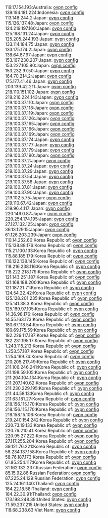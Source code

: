 119.17.154.193:Australia: [ovpn config](vpn/119_17_154_193.ovpn)  
139.194.181.224:Indonesia: [ovpn config](vpn/139_194_181_224.ovpn)  
113.148.244.2:Japan: [ovpn config](vpn/113_148_244_2.ovpn)  
115.126.137.48:Japan: [ovpn config](vpn/115_126_137_48.ovpn)  
124.219.197.160:Japan: [ovpn config](vpn/124_219_197_160.ovpn)  
125.198.131.24:Japan: [ovpn config](vpn/125_198_131_24.ovpn)  
125.205.244.193:Japan: [ovpn config](vpn/125_205_244_193.ovpn)  
133.114.184.75:Japan: [ovpn config](vpn/133_114_184_75.ovpn)  
133.175.174.2:Japan: [ovpn config](vpn/133_175_174_2.ovpn)  
138.64.87.97:Japan: [ovpn config](vpn/138_64_87_97.ovpn)  
153.167.230.207:Japan: [ovpn config](vpn/153_167_230_207.ovpn)  
153.227.105.80:Japan: [ovpn config](vpn/153_227_105_80.ovpn)  
153.232.97.50:Japan: [ovpn config](vpn/153_232_97_50.ovpn)  
164.70.214.2:Japan: [ovpn config](vpn/164_70_214_2.ovpn)  
175.177.41.46:Japan: [ovpn config](vpn/175_177_41_46.ovpn)  
203.139.42.211:Japan: [ovpn config](vpn/203_139_42_211.ovpn)  
218.110.151.102:Japan: [ovpn config](vpn/218_110_151_102.ovpn)  
218.216.224.143:Japan: [ovpn config](vpn/218_216_224_143.ovpn)  
219.100.37.110:Japan: [ovpn config](vpn/219_100_37_110.ovpn)  
219.100.37.118:Japan: [ovpn config](vpn/219_100_37_118.ovpn)  
219.100.37.119:Japan: [ovpn config](vpn/219_100_37_119.ovpn)  
219.100.37.126:Japan: [ovpn config](vpn/219_100_37_126.ovpn)  
219.100.37.165:Japan: [ovpn config](vpn/219_100_37_165.ovpn)  
219.100.37.166:Japan: [ovpn config](vpn/219_100_37_166.ovpn)  
219.100.37.169:Japan: [ovpn config](vpn/219_100_37_169.ovpn)  
219.100.37.174:Japan: [ovpn config](vpn/219_100_37_174.ovpn)  
219.100.37.177:Japan: [ovpn config](vpn/219_100_37_177.ovpn)  
219.100.37.179:Japan: [ovpn config](vpn/219_100_37_179.ovpn)  
219.100.37.190:Japan: [ovpn config](vpn/219_100_37_190.ovpn)  
219.100.37.2:Japan: [ovpn config](vpn/219_100_37_2.ovpn)  
219.100.37.24:Japan: [ovpn config](vpn/219_100_37_24.ovpn)  
219.100.37.29:Japan: [ovpn config](vpn/219_100_37_29.ovpn)  
219.100.37.54:Japan: [ovpn config](vpn/219_100_37_54.ovpn)  
219.100.37.56:Japan: [ovpn config](vpn/219_100_37_56.ovpn)  
219.100.37.81:Japan: [ovpn config](vpn/219_100_37_81.ovpn)  
219.100.37.90:Japan: [ovpn config](vpn/219_100_37_90.ovpn)  
219.102.5.75:Japan: [ovpn config](vpn/219_102_5_75.ovpn)  
219.110.67.42:Japan: [ovpn config](vpn/219_110_67_42.ovpn)  
219.96.4.117:Japan: [ovpn config](vpn/219_96_4_117.ovpn)  
220.146.0.87:Japan: [ovpn config](vpn/220_146_0_87.ovpn)  
220.254.174.195:Japan: [ovpn config](vpn/220_254_174_195.ovpn)  
27.127.132.125:Japan: [ovpn config](vpn/27_127_132_125.ovpn)  
36.13.129.15:Japan: [ovpn config](vpn/36_13_129_15.ovpn)  
61.126.203.239:Japan: [ovpn config](vpn/61_126_203_239.ovpn)  
110.14.252.60:Korea Republic of: [ovpn config](vpn/110_14_252_60.ovpn)  
115.138.88.176:Korea Republic of: [ovpn config](vpn/115_138_88_176.ovpn)  
115.21.100.133:Korea Republic of: [ovpn config](vpn/115_21_100_133.ovpn)  
115.88.185.179:Korea Republic of: [ovpn config](vpn/115_88_185_179.ovpn)  
116.122.138.145:Korea Republic of: [ovpn config](vpn/116_122_138_145.ovpn)  
118.216.238.116:Korea Republic of: [ovpn config](vpn/118_216_238_116.ovpn)  
118.222.218.179:Korea Republic of: [ovpn config](vpn/118_222_218_179.ovpn)  
121.143.251.187:Korea Republic of: [ovpn config](vpn/121_143_251_187.ovpn)  
121.168.188.200:Korea Republic of: [ovpn config](vpn/121_168_188_200.ovpn)  
121.187.21.71:Korea Republic of: [ovpn config](vpn/121_187_21_71.ovpn)  
124.54.22.42:Korea Republic of: [ovpn config](vpn/124_54_22_42.ovpn)  
125.128.201.235:Korea Republic of: [ovpn config](vpn/125_128_201_235.ovpn)  
125.141.38.3:Korea Republic of: [ovpn config](vpn/125_141_38_3.ovpn)  
125.189.97.105:Korea Republic of: [ovpn config](vpn/125_189_97_105.ovpn)  
14.36.98.176:Korea Republic of: [ovpn config](vpn/14_36_98_176.ovpn)  
14.55.163.173:Korea Republic of: [ovpn config](vpn/14_55_163_173.ovpn)  
180.67.118.54:Korea Republic of: [ovpn config](vpn/180_67_118_54.ovpn)  
180.69.175.59:Korea Republic of: [ovpn config](vpn/180_69_175_59.ovpn)  
182.229.117.187:Korea Republic of: [ovpn config](vpn/182_229_117_187.ovpn)  
182.231.195.17:Korea Republic of: [ovpn config](vpn/182_231_195_17.ovpn)  
1.243.115.213:Korea Republic of: [ovpn config](vpn/1_243_115_213.ovpn)  
1.253.57.187:Korea Republic of: [ovpn config](vpn/1_253_57_187.ovpn)  
1.254.169.74:Korea Republic of: [ovpn config](vpn/1_254_169_74.ovpn)  
210.205.217.49:Korea Republic of: [ovpn config](vpn/210_205_217_49.ovpn)  
211.106.246.241:Korea Republic of: [ovpn config](vpn/211_106_246_241.ovpn)  
211.198.59.105:Korea Republic of: [ovpn config](vpn/211_198_59_105.ovpn)  
211.204.104.134:Korea Republic of: [ovpn config](vpn/211_204_104_134.ovpn)  
211.207.140.62:Korea Republic of: [ovpn config](vpn/211_207_140_62.ovpn)  
211.230.229.195:Korea Republic of: [ovpn config](vpn/211_230_229_195.ovpn)  
211.44.58.13:Korea Republic of: [ovpn config](vpn/211_44_58_13.ovpn)  
211.63.181.27:Korea Republic of: [ovpn config](vpn/211_63_181_27.ovpn)  
218.156.115.170:Korea Republic of: [ovpn config](vpn/218_156_115_170.ovpn)  
218.156.115.170:Korea Republic of: [ovpn config](vpn/218_156_115_170.ovpn)  
218.158.15.106:Korea Republic of: [ovpn config](vpn/218_158_15_106.ovpn)  
219.240.154.242:Korea Republic of: [ovpn config](vpn/219_240_154_242.ovpn)  
220.73.19.133:Korea Republic of: [ovpn config](vpn/220_73_19_133.ovpn)  
220.76.210.41:Korea Republic of: [ovpn config](vpn/220_76_210_41.ovpn)  
220.95.27.222:Korea Republic of: [ovpn config](vpn/220_95_27_222.ovpn)  
27.117.255.204:Korea Republic of: [ovpn config](vpn/27_117_255_204.ovpn)  
39.121.76.221:Korea Republic of: [ovpn config](vpn/39_121_76_221.ovpn)  
58.234.137.158:Korea Republic of: [ovpn config](vpn/58_234_137_158.ovpn)  
58.76.187.173:Korea Republic of: [ovpn config](vpn/58_76_187_173.ovpn)  
61.85.254.117:Korea Republic of: [ovpn config](vpn/61_85_254_117.ovpn)  
31.162.132.237:Russian Federation: [ovpn config](vpn/31_162_132_237.ovpn)  
85.15.92.86:Russian Federation: [ovpn config](vpn/85_15_92_86.ovpn)  
87.225.24.129:Russian Federation: [ovpn config](vpn/87_225_24_129.ovpn)  
125.24.161.140:Thailand: [ovpn config](vpn/125_24_161_140.ovpn)  
184.22.18.58:Thailand: [ovpn config](vpn/184_22_18_58.ovpn)  
184.22.30.91:Thailand: [ovpn config](vpn/184_22_30_91.ovpn)  
173.198.248.39:United States: [ovpn config](vpn/173_198_248_39.ovpn)  
71.59.237.215:United States: [ovpn config](vpn/71_59_237_215.ovpn)  
118.68.238.63:Viet Nam: [ovpn config](vpn/118_68_238_63.ovpn)  
